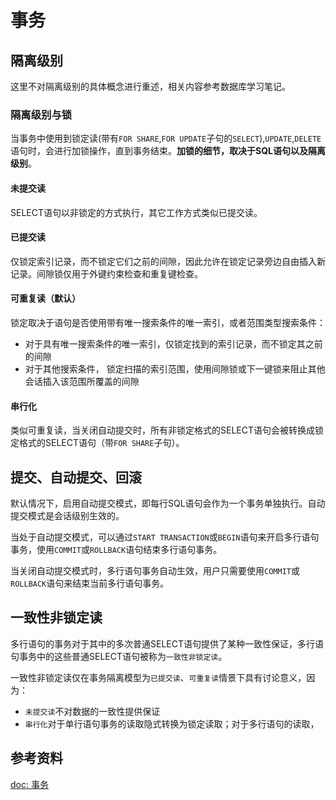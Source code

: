 # 事务

## 隔离级别

这里不对隔离级别的具体概念进行重述，相关内容参考数据库学习笔记。
### 隔离级别与锁

当事务中使用到锁定读(带有`FOR SHARE`,`FOR UPDATE`子句的`SELECT`),`UPDATE`,`DELETE`语句时，会进行加锁操作，直到事务结束。**加锁的细节，取决于SQL语句以及隔离级别**。

#### 未提交读

SELECT语句以非锁定的方式执行，其它工作方式类似已提交读。
#### 已提交读

仅锁定索引记录，而不锁定它们之前的间隙，因此允许在锁定记录旁边自由插入新记录。间隙锁仅用于外键约束检查和重复键检查。
####  可重复读（默认）

锁定取决于语句是否使用带有唯一搜索条件的唯一索引，或者范围类型搜索条件：

- 对于具有唯一搜索条件的唯一索引，仅锁定找到的索引记录，而不锁定其之前的间隙
- 对于其他搜索条件， 锁定扫描的索引范围，使用间隙锁或下一键锁来阻止其他会话插入该范围所覆盖的间隙

#### 串行化

类似可重复读，当关闭自动提交时，所有非锁定格式的SELECT语句会被转换成锁定格式的SELECT语句（带`FOR SHARE`子句）。

## 提交、自动提交、回滚

默认情况下，启用自动提交模式，即每行SQL语句会作为一个事务单独执行。自动提交模式是会话级别生效的。

当处于自动提交模式，可以通过`START TRANSACTION`或`BEGIN`语句来开启多行语句事务，使用`COMMIT`或`ROLLBACK`语句结束多行语句事务。

当关闭自动提交模式时，多行语句事务自动生效，用户只需要使用`COMMIT`或`ROLLBACK`语句来结束当前多行语句事务。

## 一致性非锁定读

多行语句的事务对于其中的多次普通SELECT语句提供了某种一致性保证，多行语句事务中的这些普通SELECT语句被称为`一致性非锁定读`。

一致性非锁定读仅在事务隔离模型为`已提交读`、`可重复读`情景下具有讨论意义，因为：

- `未提交读`不对数据的一致性提供保证
- `串行化`对于单行语句事务的读取隐式转换为锁定读取；对于多行语句的读取，


## 参考资料

[doc: 事务](https://dev.mysql.com/doc/refman/8.0/en/innodb-transaction-model.html)